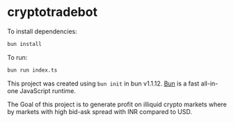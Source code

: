 # cryptotradebot

To install dependencies:

```bash
bun install
```

To run:

```bash
bun run index.ts
```

This project was created using `bun init` in bun v1.1.12. [Bun](https://bun.sh) is a fast all-in-one JavaScript runtime.

The Goal of this project is to generate profit on illiquid crypto markets where by markets with high bid-ask spread with INR compared to USD.
